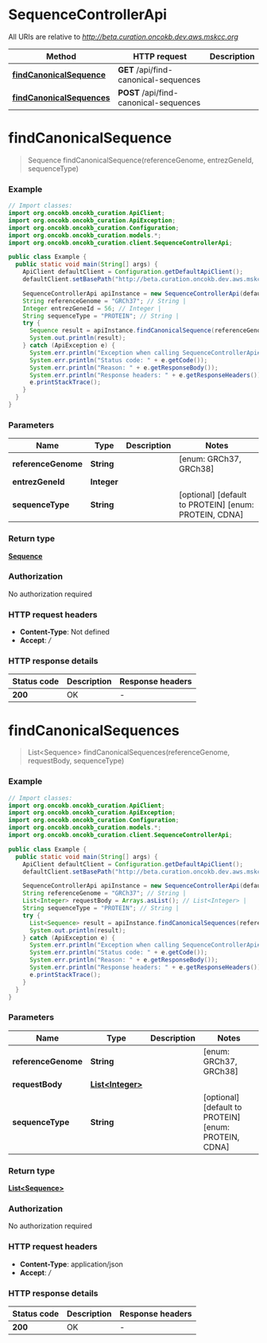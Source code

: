 # SequenceControllerApi

All URIs are relative to *http://beta.curation.oncokb.dev.aws.mskcc.org*

Method | HTTP request | Description
------------- | ------------- | -------------
[**findCanonicalSequence**](SequenceControllerApi.md#findCanonicalSequence) | **GET** /api/find-canonical-sequences | 
[**findCanonicalSequences**](SequenceControllerApi.md#findCanonicalSequences) | **POST** /api/find-canonical-sequences | 


<a name="findCanonicalSequence"></a>
# **findCanonicalSequence**
> Sequence findCanonicalSequence(referenceGenome, entrezGeneId, sequenceType)



### Example
```java
// Import classes:
import org.oncokb.oncokb_curation.ApiClient;
import org.oncokb.oncokb_curation.ApiException;
import org.oncokb.oncokb_curation.Configuration;
import org.oncokb.oncokb_curation.models.*;
import org.oncokb.oncokb_curation.client.SequenceControllerApi;

public class Example {
  public static void main(String[] args) {
    ApiClient defaultClient = Configuration.getDefaultApiClient();
    defaultClient.setBasePath("http://beta.curation.oncokb.dev.aws.mskcc.org");

    SequenceControllerApi apiInstance = new SequenceControllerApi(defaultClient);
    String referenceGenome = "GRCh37"; // String | 
    Integer entrezGeneId = 56; // Integer | 
    String sequenceType = "PROTEIN"; // String | 
    try {
      Sequence result = apiInstance.findCanonicalSequence(referenceGenome, entrezGeneId, sequenceType);
      System.out.println(result);
    } catch (ApiException e) {
      System.err.println("Exception when calling SequenceControllerApi#findCanonicalSequence");
      System.err.println("Status code: " + e.getCode());
      System.err.println("Reason: " + e.getResponseBody());
      System.err.println("Response headers: " + e.getResponseHeaders());
      e.printStackTrace();
    }
  }
}
```

### Parameters

Name | Type | Description  | Notes
------------- | ------------- | ------------- | -------------
 **referenceGenome** | **String**|  | [enum: GRCh37, GRCh38]
 **entrezGeneId** | **Integer**|  |
 **sequenceType** | **String**|  | [optional] [default to PROTEIN] [enum: PROTEIN, CDNA]

### Return type

[**Sequence**](Sequence.md)

### Authorization

No authorization required

### HTTP request headers

 - **Content-Type**: Not defined
 - **Accept**: */*

### HTTP response details
| Status code | Description | Response headers |
|-------------|-------------|------------------|
**200** | OK |  -  |

<a name="findCanonicalSequences"></a>
# **findCanonicalSequences**
> List&lt;Sequence&gt; findCanonicalSequences(referenceGenome, requestBody, sequenceType)



### Example
```java
// Import classes:
import org.oncokb.oncokb_curation.ApiClient;
import org.oncokb.oncokb_curation.ApiException;
import org.oncokb.oncokb_curation.Configuration;
import org.oncokb.oncokb_curation.models.*;
import org.oncokb.oncokb_curation.client.SequenceControllerApi;

public class Example {
  public static void main(String[] args) {
    ApiClient defaultClient = Configuration.getDefaultApiClient();
    defaultClient.setBasePath("http://beta.curation.oncokb.dev.aws.mskcc.org");

    SequenceControllerApi apiInstance = new SequenceControllerApi(defaultClient);
    String referenceGenome = "GRCh37"; // String | 
    List<Integer> requestBody = Arrays.asList(); // List<Integer> | 
    String sequenceType = "PROTEIN"; // String | 
    try {
      List<Sequence> result = apiInstance.findCanonicalSequences(referenceGenome, requestBody, sequenceType);
      System.out.println(result);
    } catch (ApiException e) {
      System.err.println("Exception when calling SequenceControllerApi#findCanonicalSequences");
      System.err.println("Status code: " + e.getCode());
      System.err.println("Reason: " + e.getResponseBody());
      System.err.println("Response headers: " + e.getResponseHeaders());
      e.printStackTrace();
    }
  }
}
```

### Parameters

Name | Type | Description  | Notes
------------- | ------------- | ------------- | -------------
 **referenceGenome** | **String**|  | [enum: GRCh37, GRCh38]
 **requestBody** | [**List&lt;Integer&gt;**](Integer.md)|  |
 **sequenceType** | **String**|  | [optional] [default to PROTEIN] [enum: PROTEIN, CDNA]

### Return type

[**List&lt;Sequence&gt;**](Sequence.md)

### Authorization

No authorization required

### HTTP request headers

 - **Content-Type**: application/json
 - **Accept**: */*

### HTTP response details
| Status code | Description | Response headers |
|-------------|-------------|------------------|
**200** | OK |  -  |

